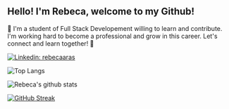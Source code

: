 
## Hello! I'm Rebeca, welcome to my Github!

🚀 I'm a student of Full Stack Developement willing to learn and contribute. I'm working hard to become a professional and grow in this career. Let's connect and learn together! 🌟

[![Linkedin: rebecaaras](https://img.shields.io/badge/-rebecaaras-blue?style=flat-square&logo=Linkedin&logoColor=white&link=https://www.linkedin.com/in/rebecaaras/)](https://www.linkedin.com/in/rebecaara/)

![Top Langs](https://github-readme-stats.vercel.app/api/top-langs/?username=rebecaaras&layout=compact&theme=light&hide_border=true&card_width=400&card_height=180)

![Rebeca's github stats](https://github-readme-stats.vercel.app/api?username=rebecaaras&show_icons=true&hide_border=true&theme=light&card_width=400&card_height=180)

[![GitHub Streak](https://streak-stats.demolab.com?user=rebecaaras&card_width=400&card_height=180)](https://git.io/streak-stats)
